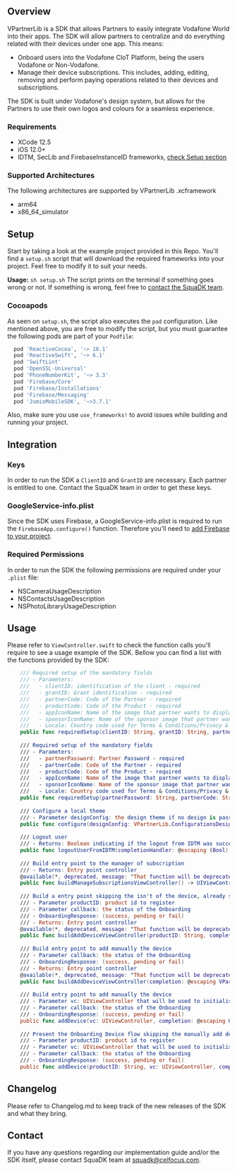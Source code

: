 ## Overview
VPartnerLib is a SDK that allows Partners to easily integrate Vodafone World into their apps.
The SDK will allow partners to centralize and do everything related with their devices under one app. This means:

- Onboard users into the Vodafone CIoT Platform, being the users Vodafone or Non-Vodafone.
- Manage their device subscriptions. This includes, adding, editing, removing and perform paying operations related to their devices and subscriptions. 

The SDK is built under Vodafone's design system, but allows for the Partners to use their own logos and colours for a seamless experience. 

### Requirements
- XCode 12.5
- iOS 12.0+
- IDTM, SecLib and FirebaseInstanceID frameworks, [check Setup section](#setup)

### Supported Architectures
The following architectures are supported by VPartnerLib .xcframework
- arm64
- x86_64_simulator

## Setup
Start by taking a look at the example project provided in this Repo. 
You'll find a `setup.sh` script that will download the required frameworks into your project. Feel free to modify it to suit your needs.

**Usage:** `sh setup.sh`
The script prints on the terminal if something goes wrong or not. If something is wrong, feel free to [contact the SquaDK team](#contact).

### Cocoapods
As seen on `setup.sh`, the script also executes the `pod` configuration. Like mentioned above, you are free to modify the script, but you must guarantee the following pods are part of your `Podfile`:

```ruby
  pod 'ReactiveCocoa', '~> 10.1'
  pod 'ReactiveSwift', '~> 6.1'
  pod 'SwiftLint'
  pod 'OpenSSL-Universal'
  pod 'PhoneNumberKit', '~> 3.3'
  pod 'Firebase/Core'
  pod 'Firebase/Installations'
  pod 'Firebase/Messaging'
  pod 'JumioMobileSDK', '~>3.7.1'
```

Also, make sure you use `use_frameworks!` to avoid issues while building and running your project.

## Integration

### Keys
In order to run the SDK a `ClientID` and `GrantID` are necessary.
Each partner is entitled to one. Contact the SquaDK team in order to get these keys.

### GoogleService-info.plist
Since the SDK uses Firebase, a GoogleService-info.plist is required to run the `FirebaseApp.configure()` function. 
Therefore you'll need to [add Firebase to your project](#https://firebase.google.com/docs/ios/setup?hl=pt).

### Required Permissions
In order to run the SDK the following permissions are required under your `.plist` file:
- NSCameraUsageDescription
- NSContactsUsageDescription
- NSPhotoLibraryUsageDescription

## Usage

Please refer to `ViewController.swift` to check the function calls you'll require to see a usage example of the SDK. Bellow you can find a list with the functions provided by the SDK:

```swift
    /// Required setup of the mandatory fields
    /// - Parameters:
    ///   - clientID: identification of the client - required
    ///   - grantID: Grant identification - required
    ///   - partnerCode: Code of the Partner - required
    ///   - productCode: Code of the Product - required
    ///   - appIconName: Name of the image that partner wants to display on splashscreen - optional (default - nil)
    ///   - sponsorIconName: Name of the sponsor image that partner wants to display on splashscreen - optional (default - Connected by Vodafone white logo)
    ///   - Locale: Country code used for Terms & Conditions/Privacy & Policy URLs, before the IDTM Login (OPTIONS: uk, de, es, it, ze) (default - SIM card locale)
    public func requiredSetup(clientID: String, grantID: String, partnerCode: String, productCode: String, appIconName: String? = nil, sponsorIconName: String? = nil, locale: String? = nil)
    
    /// Required setup of the mandatory fields
    /// - Parameters:
    ///   - partnerPassword: Partner Password - required
    ///   - partnerCode: Code of the Partner - required
    ///   - productCode: Code of the Product - required
    ///   - appIconName: Name of the image that partner wants to display on splashscreen - optional (default - nil)
    ///   - sponsorIconName: Name of the sponsor image that partner wants to display on splashscreen - optional (default - Connected by Vodafone white logo)
    ///   - Locale: Country code used for Terms & Conditions/Privacy & Policy URLs, before the IDTM Login (OPTIONS: uk, de, es, it, ze) (default - SIM card locale)
    public func requiredSetup(partnerPassword: String, partnerCode: String, productCode: String, appIconName: String? = nil, sponsorIconName: String? = nil, locale: String? = nil)
    
    /// Configure a local theme
    /// - Parameter designConfig: the design theme if no design is passed it will accept the default
    public func configure(designConfig: VPartnerLib.ConfigurationsDesign = ConfigurationsDesign.defaultDesignConfiguration)
    
    /// Logout user
    /// - Returns: Boolean indicating if the logout from IDTM was successful or not
    public func logoutUserFromIDTM(completionHandler: @escaping (Bool) -> Void)
    
    /// Build entry point to the manager of subscription
    /// - Returns: Entry point controller
    @available(*, deprecated, message: "That function will be deprecated in new SDK versions, substituted for manageSubscriptions function with UIViewController parameter.")
    public func buildManageSubscriptionsViewController() -> UIViewController
    
    /// Build a entry point skipping the isn't of the device, already sent in the parameter
    /// - Parameter productID: product id to register
    /// - Parameter callback: the status of the Onboarding
    /// - OnboardingResponse: (success, pending or fail)
    /// - Returns: Entry point controller
    @available(*, deprecated, message: "That function will be deprecated in new SDK versions, substituted for manageSubscriptions function with UIViewController parameter.")
    public func buildAddDeviceViewController(productID: String, completion: @escaping VPartnerLib.OnboardingCompletionHandler) -> UIViewController
    
    /// Build entry point to add manually the device
    /// - Parameter callback: the status of the Onboarding
    /// - OnboardingResponse: (success, pending or fail)
    /// - Returns: Entry point controller
    @available(*, deprecated, message: "That function will be deprecated in new SDK versions, substituted for manageSubscriptions function with UIViewController parameter.")
    public func buildAddDeviceViewController(completion: @escaping VPartnerLib.OnboardingCompletionHandler) -> UIViewController
    
    /// Build entry point to add manually the device
    /// - Parameter vc: UIViewController that will be used to initialise the SDK
    /// - Parameter callback: the status of the Onboarding
    /// - OnboardingResponse: (success, pending or fail)
    public func addDevice(vc: UIViewController, completion: @escaping OnboardingCompletionHandler)
    
    /// Present the Onboarding Device flow skipping the manually add device screen, already sent in the parameter
    /// - Parameter productID: product id to register
    /// - Parameter vc: UIViewController that will be used to initialise the SDK
    /// - Parameter callback: the status of the Onboarding
    /// - OnboardingResponse: (success, pending or fail)
    public func addDevice(productID: String, vc: UIViewController, completion: @escaping OnboardingCompletionHandler)
```

## Changelog
Please refer to Changelog.md to keep track of the new releases of the SDK and what they bring.

## Contact
If you have any questions regarding our implementation guide and/or the SDK itself, please contact SquaDK team at squadk@celfocus.com. 

